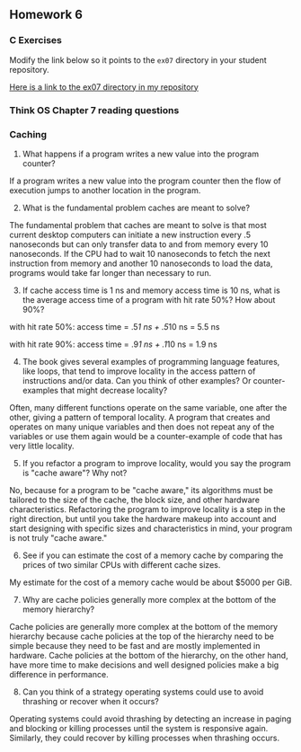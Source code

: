 ## Homework 6

### C Exercises

Modify the link below so it points to the `ex07` directory in your
student repository.

[Here is a link to the ex07 directory in my repository](https://github.com/vickymmcd/ExercisesInC/tree/master/exercises/ex07)

### Think OS Chapter 7 reading questions

### Caching

1) What happens if a program writes a new value into the program counter?

If a program writes a new value into the program counter then the flow of execution jumps to another location in the program.

2) What is the fundamental problem caches are meant to solve?

The fundamental problem that caches are meant to solve is that most current desktop computers can initiate a new instruction every .5 nanoseconds but can only transfer data to and from memory every 10 nanoseconds. If the CPU had to wait 10 nanoseconds to fetch the next instruction from memory and another 10 nanoseconds to load the data, programs would take far longer than necessary to run.

3) If cache access time is 1 ns and memory access time is 10 ns, what is the average
access time of a program with hit rate 50%?  How about 90%?

with hit rate 50%: access time = .5*1 ns + .5*10 ns = 5.5 ns

with hit rate 90%: access time = .9*1 ns + .1*10 ns = 1.9 ns

4) The book gives several examples of programming language features, like loops, that tend
to improve locality in the access pattern of instructions and/or data.  Can you think of other examples?
Or counter-examples that might decrease locality?

Often, many different functions operate on the same variable, one after the other, giving a pattern of temporal locality. A program that creates and operates on many unique variables and then does not repeat any of the variables or use them again would be a counter-example of code that has very little locality.

5)  If you refactor a program to improve locality, would you say the program is "cache aware"?  Why not?

No, because for a program to be "cache aware," its algorithms must be tailored to the size of the cache, the block size, and other hardware characteristics. Refactoring the program to improve locality is a step in the right direction, but until you take the hardware makeup into account and start designing with specific sizes and characteristics in mind, your program is not truly "cache aware."

6) See if you can estimate the cost of a memory cache by comparing the prices of two similar CPUs with
different cache sizes.

My estimate for the cost of a memory cache would be about $5000 per GiB.

7) Why are cache policies generally more complex at the bottom of the memory hierarchy?

Cache policies are generally more complex at the bottom of the memory hierarchy because cache policies at the top of the hierarchy need to be simple because they need to be fast and are mostly implemented in hardware. Cache policies at the bottom of the hierarchy, on the other hand, have more time to make decisions and well designed policies make a big difference in performance.

8) Can you think of a strategy operating systems could use to avoid thrashing or recover when it occurs?

Operating systems could avoid thrashing by detecting an increase in paging and blocking or killing processes until the system is responsive again. Similarly, they could recover by killing processes when thrashing occurs.

